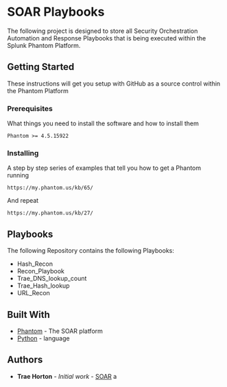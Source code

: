 # SOAR Playbooks

The following project is designed to store all Security Orchestration Automation and Response Playbooks that is being executed within the Splunk Phantom Platform.

## Getting Started

These instructions will get you setup with GitHub as a source control within the Phantom Platform

### Prerequisites

What things you need to install the software and how to install them

```
Phantom >= 4.5.15922
```

### Installing

A step by step series of examples that tell you how to get a Phantom running


```
https://my.phantom.us/kb/65/
```

And repeat

```
https://my.phantom.us/kb/27/
```


## Playbooks

The following Repository contains the following Playbooks:
* Hash_Recon
* Recon_Playbook
* Trae_DNS_lookup_count
* Trae_Hash_lookup
* URL_Recon

## Built With

* [Phantom](https://my.phantom.us/) - The SOAR platform
* [Python](https://www.python.org/) - language

## Authors

* **Trae Horton** - *Initial work* - [SOAR](https://github.com/sorsnce/SOAR)
a
